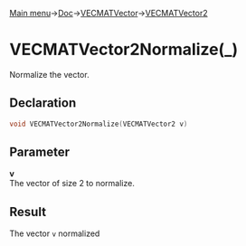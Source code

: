 [Main menu](../../../../Readme.md)->[Doc](../../../VECMATKit.md)->[VECMATVector](../../VECMATVector.md)->[VECMATVector2](../../VECMATVector2.md)

# VECMATVector2Normalize(\_)
Normalize the vector.

## **Declaration**
```C
void VECMATVector2Normalize(VECMATVector2 v)
```


## **Parameter**
**v**  
The vector of size 2 to normalize.

## **Result**
The vector `v` normalized
